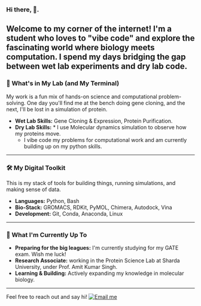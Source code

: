 ### Hi there, 👋. 

Welcome to my corner of the internet! I'm a student who loves to "vibe code" and explore the fascinating world where biology meets computation. 
I spend my days bridging the gap between wet lab experiments and dry lab code. 
---

### 🔬 What's in My Lab (and My Terminal)
My work is a fun mix of hands-on science and computational problem-solving. One day you'll find me at the bench doing gene cloning, and the next, I'll be lost in a simulation of protein.

* **Wet Lab Skills:** Gene Cloning & Expression, Protein Purification.
* **Dry Lab Skills:** * I use Molecular dynamics simulation to observe how my proteins move.
    * I vibe code my problems for computational work and am currently building up on my python skills.

---

### 🛠️ My Digital Toolkit
This is my stack of tools for building things, running simulations, and making sense of data.

* **Languages:** Python, Bash
* **Bio-Stack:** GROMACS, RDKit, PyMOL, Chimera, Autodock, Vina
* **Development:** Git, Conda, Anaconda, Linux

---

### 🌱 What I'm Currently Up To
* **Preparing for the big leagues:** I'm currently studying for my GATE exam. Wish me luck!
* **Research Associate:** working in the Protein Science Lab at Sharda University, under Prof. Amit Kumar Singh.
* **Learning & Building:** Actively expanding my knowledge in molecular biology.

- - - 
Feel free to reach out and say hi!
[![Email me](https://img.shields.io/badge/Gmail-shweta.tiwari8542%40gmail.com-red?style=flat-square&logo=Gmail&logoColor=white)](mailto:shweta.tiwari8542@gmail.com)
